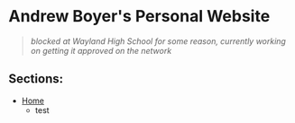 <div>
<p align="center">
    <a href="https://andrewsboyer.com/" target="_blank" rel="noreferrer noopener">
        <img src="https://github.com/asboyer2/asboyer2/blob/master/images/logo.png?raw=true" alt="">
    </a>
</p>
</div>

# Andrew Boyer's Personal Website
> *blocked at Wayland High School for some reason, currently working on getting it approved on the network*

## Sections:
* [Home](https://andrewsboyer.com/#home)
    * test